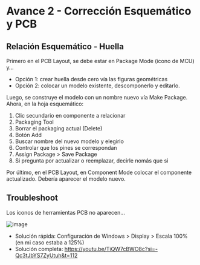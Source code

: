 # Avance 2 - Corrección Esquemático y PCB

## Relación Esquemático - Huella
Primero en el PCB Layout, se debe estar en Package Mode (icono de MCU) y...

* Opción 1: crear huella desde cero vía las figuras geométricas
* Opción 2: colocar un modelo existente, descomponerlo y editarlo.

Luego, se construye el modelo con un nombre nuevo vía Make Package. Ahora, en la hoja esquemático:

1. Clic secundario en componente a relacionar
2. Packaging Tool
3. Borrar el packaging actual (Delete)
4. Botón Add
5. Buscar nombre del nuevo modelo y elegirlo
6. Controlar que los pines se correspondan
7. Assign Package > Save Package
8. Si pregunta por actualizar o reemplazar, decirle nomás que si

Por último, en el PCB Layout, en Component Mode colocar el componente actualizado. Debería aparecer el modelo nuevo.

## Troubleshoot
Los íconos de herramientas PCB no aparecen...

![image](https://github.com/sergiocarp10/unlp-tramo-final/assets/66924320/a4074585-33c2-48b3-8003-b7672937ff8f)

* Solución rápida: Configuración de Windows > Display > Escala 100% (en mi caso estaba a 125%)
* Solución completa: https://youtu.be/TiQW7cBWO8c?si=-Qc3tJbYS7ZyUtuh&t=112
